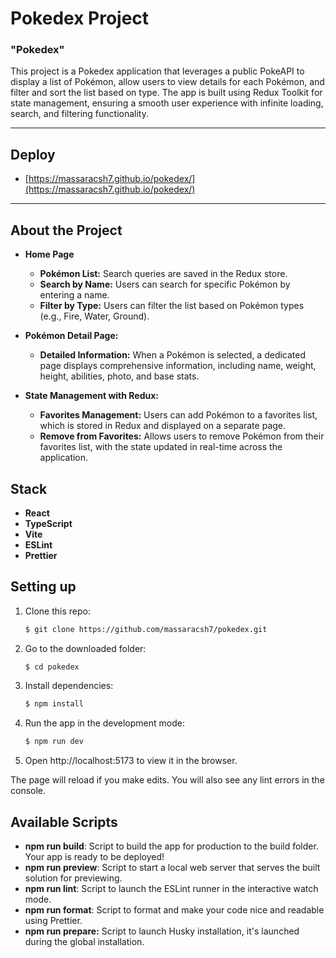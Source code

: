 # Pokedex Project

### "Pokedex"
This project is a Pokedex application that leverages a public PokeAPI to display a list of Pokémon, allow users to view details for each Pokémon, and filter and sort the list based on type. The app is built using Redux Toolkit for state management, ensuring a smooth user experience with infinite loading, search, and filtering functionality.

***************************

## Deploy ##

* [https://massaracsh7.github.io/pokedex/](https://massaracsh7.github.io/pokedex/)

***************************

## About the Project

- **Home Page**
  - **Pokémon List:** Search queries are saved in the Redux store.
  - **Search by Name:** Users can search for specific Pokémon by entering a name.
  - **Filter by Type:** Users can filter the list based on Pokémon types (e.g., Fire, Water, Ground).

- **Pokémon Detail Page:** 
   - **Detailed Information:** When a Pokémon is selected, a dedicated page displays comprehensive information, including name, weight, height, abilities, photo, and base stats.
   
- **State Management with Redux:**
  - **Favorites Management:** Users can add Pokémon to a favorites list, which is stored in Redux and displayed on a separate page.
  - **Remove from Favorites:** Allows users to remove Pokémon from their favorites list, with the state updated in real-time across the application.


## Stack
- **React** 
- **TypeScript**
- **Vite**
- **ESLint**
- **Prettier**

## Setting up

1. Clone this repo: 
   ```bash
   $ git clone https://github.com/massaracsh7/pokedex.git

2. Go to the downloaded folder:

   ```bash
   $ cd pokedex

3. Install dependencies:

   ```bash
   $ npm install

4. Run the app in the development mode:

   ```bash
   $ npm run dev

5. Open http://localhost:5173 to view it in the browser.

The page will reload if you make edits. You will also see any lint errors in the console.

## Available Scripts

- **npm run build**: Script to build the app for production to the build folder. Your app is ready to be deployed!
- **npm run preview**: Script to start a local web server that serves the built solution for previewing.
- **npm run lint**: Script to launch the ESLint runner in the interactive watch mode.
- **npm run format**: Script to format and make your code nice and readable using Prettier.
- **npm run prepare:** Script to launch Husky installation, it's launched during the global installation.